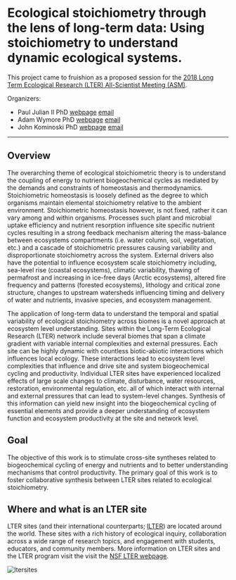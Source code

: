 # Ecological stoichiometry through the lens of long-term data: Using stoichiometry to understand dynamic ecological systems. 

This project came to fruishion as a proposed session for the [2018 Long Term Ecological Research (LTER) All-Scientist Meeting (ASM)](https://lternet.edu/lter-scientists-meeting-2018/).

Organizers: 
* Paul Julian II PhD [webpage](https://wetlandbiogeochem.weebly.com/) [email](mailto:pjulian@ufl.edu)
* Adam Wymore PhD [webpage](https://colsa.unh.edu/faculty/wymore) [email](mailto:adam.wymore@unh.edu)
* John Kominoski PhD [webpage](https://kominoskilab.wordpress.com/) [email](mailto:jkominos@fiu.edu)

***

## Overview
The overarching theme of ecological stoichiometric theory is to understand the coupling of energy to nutrient biogeochemical cycles as mediated by the demands and constraints of homeostasis and thermodynamics. Stoichiometric homeostasis is loosely defined as the degree to which organisms maintain elemental stoichiometry relative to the ambient environment. Stoichiometric homeostasis however, is not fixed, rather it can vary among and within organisms. Processes such plant and microbial uptake efficiency and nutrient resorption influence site specific nutrient cycles resulting in a strong feedback mechanism altering the mass-balance between ecosystems compartments (i.e. water column, soil, vegetation, etc.)  and a cascade of stoichiometric pressures causing variability and disproportionate stoichiometry across the system. External drivers also have the potential to influence ecosystem scale stoichiometry including, sea-level rise (coastal ecosystems), climatic variability, thawing of permafrost and increasing in ice-free days (Arctic ecosystems), altered fire frequency and patterns (forested ecosystems), lithology and critical zone structure, changes to upstream watersheds influencing timing and delivery of water and nutrients, invasive species, and ecosystem management. 

The application of long-term data to understand the temporal and spatial variability of ecological stoichiometry across biomes is a novel approach at ecosystem level understanding. Sites within the Long-Term Ecological Research (LTER) network include several biomes that span a climate gradient with variable internal complexities and external pressures. Each site can be highly dynamic with countless biotic-abiotic interactions which influences local ecology. These interactions lead to ecosystem level complexities that influence and drive site and system biogeochemical cycling and productivity. Individual LTER sites have experienced localized effects of large scale changes to climate, disturbance, water resources, restoration, environmental regulation, etc. all of which interact with internal and external pressures that can lead to system-level changes. Synthesis of this information can yield new insight into the biogeochemical cycling of essential elements and provide a deeper understanding of ecosystem function and ecosystem productivity at the site and network level. 

## Goal
The objective of this work is to stimulate cross-site syntheses related to biogeochemical cycling of energy and nutrients and to better understanding mechanisms that control productivity. The primary goal of this work is to foster collaborative synthesis between LTER sites related to ecological stoichiometry. 

## Where and what is an LTER site
LTER sites (and their international counterparts; [ILTER](https://www.ilter.network/)) are located around the world. These sites with a rich history of ecological inquiry, collaboration across a wide range of research topics, and engagement with students, educators, and community members. More information on LTER sites and the LTER program visit the visit the [NSF LTER webpage](https://lternet.edu/).

![ltersites](https://lternet.edu/wp-content/uploads/2018/03/LTER-sites-2017-key-144.jpg)


